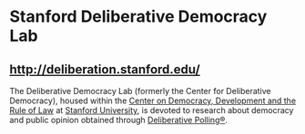 # Stanford Deliberative Democracy Lab
## http://deliberation.stanford.edu/

The Deliberative Democracy Lab (formerly the Center for Deliberative Democracy), housed within the [Center on Democracy, Development and the Rule of Law](https://cddrl.fsi.stanford.edu/) at [Stanford University](https://stanford.edu/), is devoted to research about democracy and public opinion obtained through [Deliberative Polling®](https://deliberation.stanford.edu/what-deliberative-pollingr).
